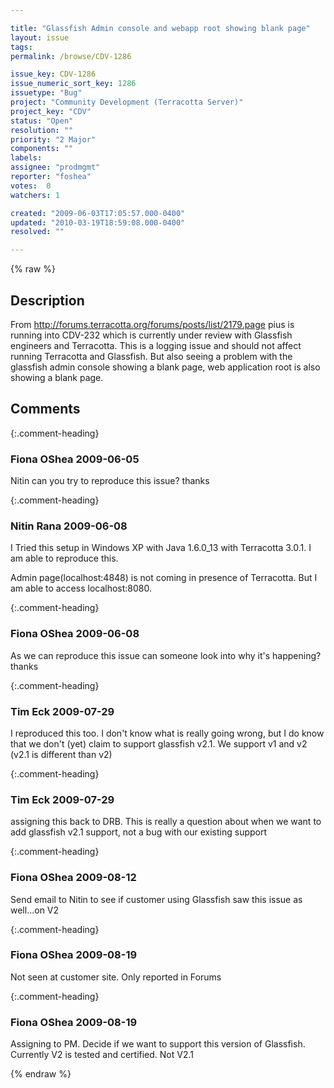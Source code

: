 ```yaml
---

title: "Glassfish Admin console and webapp root showing blank page"
layout: issue
tags: 
permalink: /browse/CDV-1286

issue_key: CDV-1286
issue_numeric_sort_key: 1286
issuetype: "Bug"
project: "Community Development (Terracotta Server)"
project_key: "CDV"
status: "Open"
resolution: ""
priority: "2 Major"
components: ""
labels: 
assignee: "prodmgmt"
reporter: "foshea"
votes:  0
watchers: 1

created: "2009-06-03T17:05:57.000-0400"
updated: "2010-03-19T18:59:08.000-0400"
resolved: ""

---
```




{% raw %}



## Description

<div markdown="1" class="description">

From http://forums.terracotta.org/forums/posts/list/2179.page
pius is running into CDV-232 which is currently under review with Glassfish engineers and Terracotta.  This is a logging issue and should not affect running Terracotta and Glassfish.
But also seeing a problem with the glassfish admin console showing a blank page, web application root is also showing a blank page.

</div>

## Comments


{:.comment-heading}
### **Fiona OShea** <span class="date">2009-06-05</span>

<div markdown="1" class="comment">

Nitin
can you try to reproduce this issue? thanks

</div>


{:.comment-heading}
### **Nitin Rana** <span class="date">2009-06-08</span>

<div markdown="1" class="comment">

I Tried this setup in Windows XP with Java 1.6.0\_13 with Terracotta 3.0.1.  I am able to reproduce this.

Admin page(localhost:4848) is not coming in presence of Terracotta. But I am able to access localhost:8080.

</div>


{:.comment-heading}
### **Fiona OShea** <span class="date">2009-06-08</span>

<div markdown="1" class="comment">

As we can reproduce this issue can someone look into why it's happening?
thanks

</div>


{:.comment-heading}
### **Tim Eck** <span class="date">2009-07-29</span>

<div markdown="1" class="comment">

I reproduced this too. I don't know what is really going wrong, but I do know that we don't (yet) claim to support glassfish v2.1. We support v1 and v2 (v2.1 is different than v2)

</div>


{:.comment-heading}
### **Tim Eck** <span class="date">2009-07-29</span>

<div markdown="1" class="comment">

assigning this back to DRB. This is really a question about when we want to add glassfish v2.1 support, not a bug with our existing support


</div>


{:.comment-heading}
### **Fiona OShea** <span class="date">2009-08-12</span>

<div markdown="1" class="comment">

Send email to Nitin to see if customer using Glassfish saw this issue as well...on V2

</div>


{:.comment-heading}
### **Fiona OShea** <span class="date">2009-08-19</span>

<div markdown="1" class="comment">

Not seen at customer site. Only reported in Forums

</div>


{:.comment-heading}
### **Fiona OShea** <span class="date">2009-08-19</span>

<div markdown="1" class="comment">

Assigning to PM. Decide if we want to support this version of Glassfish. Currently V2 is tested and certified. Not V2.1

</div>



{% endraw %}
